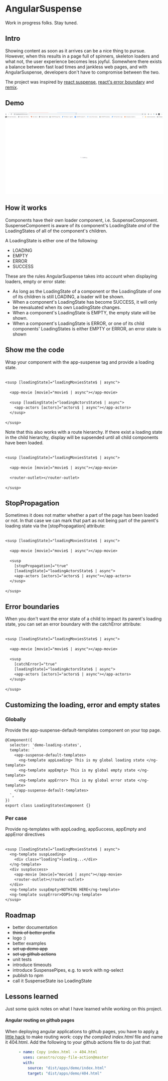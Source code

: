 # AngularSuspense

Work in progress folks. Stay tuned.

## Intro

Showing content as soon as it arrives can be a nice thing to pursue. However, 
when this results in a page full of spinners, skeleton loaders and what not, the 
user experience becomes less joyful. Somewhere there exists a balance between 
fast load times and jankless web pages, and with AngularSuspense, developers don't 
have to compromise between the two.

The project was inspired by [react suspense](https://reactjs.org/docs/concurrent-mode-suspense.html),
[react's error boundary](https://reactjs.org/docs/error-boundaries.html) and
[remix](https://remix.run/).

## Demo

![img-1](assets/img/suspense.gif)


## How it works

Components have their own loader component, i.e. SuspenseComponent.
SuspenseComponent is aware of its component's LoadingState *and* of the 
LoadingStates of all of the component's children.

A LoadingState is either one of the following:
- LOADING
- EMPTY
- ERROR
- SUCCESS

These are the rules AngularSuspense takes into account when displaying loaders, 
empty or error state:

- As long as the LoadingState of a component or the LoadingState of one of its children 
is still LOADING, a loader will be shown.
- When a component's LoadingState has become SUCCESS, it will only be reevaluated when
its own LoadingState changes.
- When a component's LoadingState is EMPTY, the empty state will be shown.
- When a component's LoadingState is ERROR, or one of its child components' LoadingStates
is either EMPTY or ERROR, an error state is shown

## Show me the code

Wrap your component with the app-suspense tag and provide a loading state.

```angular2html

<susp [loadingState]="loadingMoviesState$ | async">

  <app-movie [movie]="movie$ | async"></app-movie>

  <susp [loadingState]="loadingActorsState$ | async">
    <app-actors [actors]="actors$ | async"></app-actors>
  </susp>

</susp>
```
Note that this also works with a route hierarchy. If there exist a loading state in the
child hierarchy, display will be supsended until all child components have been loaded.

```angular2html

<susp [loadingState]="loadingMoviesState$ | async">

  <app-movie [movie]="movie$ | async"></app-movie>

  <router-outlet></router-outlet>

</susp>
```

## StopPropagation

Sometimes it does not matter whether a part of the page has been loaded or not. In
that case we can mark that part as not being part of the parent's loading state via the 
[stopPropagation] attribute:

```angular2html

<susp [loadingState]="loadingMoviesState$ | async">

  <app-movie [movie]="movie$ | async"></app-movie>

  <susp
    [stopPropagation]="true"
    [loadingState]="loadingActorsState$ | async">
    <app-actors [actors]="actors$ | async"></app-actors>
  </susp>

</susp>
```

## Error boundaries

When you don't want the error state of a child to impact its parent's loading state,
you can set an error boundary with the catchError attribute:

```angular2html

<susp [loadingState]="loadingMoviesState$ | async">

  <app-movie [movie]="movie$ | async"></app-movie>

  <susp
    [catchError]="true"
    [loadingState]="loadingActorsState$ | async">
    <app-actors [actors]="actors$ | async"></app-actors>
  </susp>

</susp>
```

## Customizing the loading, error and empty states

### Globally

Provide the app-suspense-default-templates component on your top page. 

```angular2html
@Component({
  selector: 'demo-loading-states',
  template: `
    <app-suspense-default-templates>
      <ng-template appLoading> This is my global loading state </ng-template>
      <ng-template appEmpty> This is my global empty state </ng-template>
      <ng-template appError> This is my global error state </ng-template>
    </app-suspense-default-templates>
  `,
})
export class LoadingStatesComponent {}

```

### Per case

Provide ng-templates with appLoading, appSuccess, appEmpty and appError directives

```angular2html

<susp [loadingState]="loadingMoviesState$ | async">
  <ng-template suspLoading>
    <div class="loading">loading...</div>
  </ng-template>
  <div suspSuccess>
    <app-movie [movie]="movie$ | async"></app-movie>
    <router-outlet></router-outlet>
  </div>
  <ng-template suspEmpty>NOTHING HERE</ng-template>
  <ng-template suspError>OOPS</ng-template>
</susp>
```

## Roadmap

- better documentation
- ~~think of better prefix~~
- logo :)
- better examples
- ~~set up demo app~~
- ~~set up github actions~~
- unit tests
- introduce timeouts
- introduce SuspensePipes, e.g. to work with ng-select
- publish to npm
- call it SuspenseState iso LoadingState

## Lessons learned

Just some quick notes on what I have learned while working on this project.

#### Angular routing on github pages

When deploying angular applications to github pages, you have to apply
[a little hack](https://angular.io/guide/deployment#deploy-to-github-pages)
to make routing work: copy *the compiled index.html* file and name it 404.html.
Add the following to your github actions file to do just that:

```yaml
      - name: Copy index.html -> 404.html
        uses: canastro/copy-file-action@master
        with:
          source: "dist/apps/demo/index.html"
          target: "dist/apps/demo/404.html"
```
